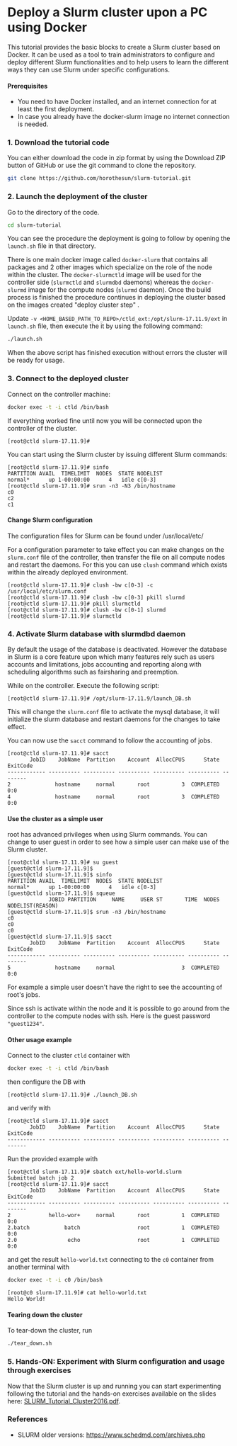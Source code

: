 # Deploy a Slurm cluster upon a PC using Docker

This tutorial provides the basic blocks to create a Slurm cluster based on Docker.
It can be used as a tool to train administrators to configure and deploy different Slurm functionalities and to help users to learn the different ways they can use Slurm under specific configurations.

#### Prerequisites

- You need to have Docker installed, and an internet connection for at least the first deployment.
- In case you already have the docker-slurm image no internet connection is needed.

### 1. Download the tutorial code

You can either download the code in zip format by using the Download ZIP button of GitHub or use the git command to clone the repository.

```bash
git clone https://github.com/horothesun/slurm-tutorial.git
```

### 2. Launch the deployment of the cluster

Go to the directory of the code.

```bash
cd slurm-tutorial
```

You can see the procedure the deployment is going to follow by opening the `launch.sh` file in that directory.

There is one main docker image called `docker-slurm` that contains all packages and 2 other images which specialize on the role of the node within the cluster.
The `docker-slurmctld` image will be used for the controller side (`slurmctld` and `slurmdbd` daemons) whereas the `docker-slurmd` image for the compute nodes (`slurmd` daemon).
Once the build process is finished the procedure continues in deploying the cluster based on the images created "deploy cluster step" .

Update `-v <HOME_BASED_PATH_TO_REPO>/ctld_ext:/opt/slurm-17.11.9/ext` in `launch.sh` file, then execute the it by using the following command:

```bash
./launch.sh
```

When the above script has finished execution without errors the cluster will be ready for usage.

### 3. Connect to the deployed cluster

Connect on the controller machine:

```bash
docker exec -t -i ctld /bin/bash
```

If everything worked fine until now you will be connected upon the controller of the cluster.

```
[root@ctld slurm-17.11.9]#
```

You can start using the Slurm cluster by issuing different Slurm commands:

```
[root@ctld slurm-17.11.9]# sinfo
PARTITION AVAIL  TIMELIMIT  NODES  STATE NODELIST
normal*      up 1-00:00:00      4   idle c[0-3]
[root@ctld slurm-17.11.9]# srun -n3 -N3 /bin/hostname
c0
c2
c1
```

#### Change Slurm configuration

The configuration files for Slurm can be found under /usr/local/etc/

For a configuration parameter to take effect you can make changes on the `slurm.conf` file of the controller, then transfer the file on all compute nodes and restart the daemons. For this you can use `clush` command which exists within the already deployed environment.

```
[root@ctld slurm-17.11.9]# clush -bw c[0-3] -c /usr/local/etc/slurm.conf
[root@ctld slurm-17.11.9]# clush -bw c[0-3] pkill slurmd
[root@ctld slurm-17.11.9]# pkill slurmctld
[root@ctld slurm-17.11.9]# clush -bw c[0-1] slurmd
[root@ctld slurm-17.11.9]# slurmctld
```

### 4. Activate Slurm database with slurmdbd daemon

By default the usage of the database is deactivated. However the database in Slurm is a core feature upon which many features rely such as users accounts and limitations, jobs accounting and reporting along with scheduling algorithms such as fairsharing and preemption.

While on the controller. Execute the following script:

```
[root@ctld slurm-17.11.9]# /opt/slurm-17.11.9/launch_DB.sh
```

This will change the `slurm.conf` file to activate the mysql database, it will initialize the slurm database and restart daemons for the changes to take effect.

You can now use the `sacct` command to follow the accounting of jobs.

```
[root@ctld slurm-17.11.9]# sacct
       JobID    JobName  Partition    Account  AllocCPUS      State ExitCode 
------------ ---------- ---------- ---------- ---------- ---------- -------- 
2              hostname     normal       root          3  COMPLETED      0:0 
4              hostname     normal       root          3  COMPLETED      0:0 
```

#### Use the cluster as a simple user

root has advanced privileges when using Slurm commands. You can change to user guest in order to see how a simple user can make use of the Slurm cluster.

```
[root@ctld slurm-17.11.9]# su guest
[guest@ctld slurm-17.11.9]$
[guest@ctld slurm-17.11.9]$ sinfo
PARTITION AVAIL  TIMELIMIT  NODES  STATE NODELIST
normal*      up 1-00:00:00      4   idle c[0-3]
[guest@ctld slurm-17.11.9]$ squeue
             JOBID PARTITION     NAME     USER ST       TIME  NODES NODELIST(REASON)
[guest@ctld slurm-17.11.9]$ srun -n3 /bin/hostname
c0
c0
c0
[guest@ctld slurm-17.11.9]$ sacct
       JobID    JobName  Partition    Account  AllocCPUS      State ExitCode 
------------ ---------- ---------- ---------- ---------- ---------- -------- 
5              hostname     normal                     3  COMPLETED      0:0 
```

For example a simple user doesn't have the right to see the accounting of root's jobs.

Since ssh is activate within the node and it is possible to go around from the controller to the compute nodes with ssh. Here is the guest password `"guest1234"`.

#### Other usage example

Connect to the cluster `ctld` container with

```bash
docker exec -t -i ctld /bin/bash
```

then configure the DB with

```
[root@ctld slurm-17.11.9]# ./launch_DB.sh
```

and verify with

```
[root@ctld slurm-17.11.9]# sacct
       JobID    JobName  Partition    Account  AllocCPUS      State ExitCode 
------------ ---------- ---------- ---------- ---------- ---------- -------- 
```

Run the provided example with

```
[root@ctld slurm-17.11.9]# sbatch ext/hello-world.slurm
Submitted batch job 2
[root@ctld slurm-17.11.9]# sacct
       JobID    JobName  Partition    Account  AllocCPUS      State ExitCode
------------ ---------- ---------- ---------- ---------- ---------- --------
2            hello-wor+     normal       root          1  COMPLETED      0:0
2.batch           batch                  root          1  COMPLETED      0:0
2.0                echo                  root          1  COMPLETED      0:0
```

and get the result `hello-world.txt` connecting to the `c0` container from another terminal with

```bash
docker exec -t -i c0 /bin/bash
```

```
[root@c0 slurm-17.11.9]# cat hello-world.txt
Hello World!
```

#### Tearing down the cluster

To tear-down the cluster, run

```bash
./tear_down.sh
```

### 5. Hands-ON: Experiment with Slurm configuration and usage through exercises

Now that the Slurm cluster is up and running you can start experimenting following the tutorial and the hands-on exercises available on the slides here: [SLURM_Tutorial_Cluster2016.pdf](https://github.com/RJMS-Bull/slurm-tutorial/blob/master/SLURM_Tutorial_Cluster2016.pdf).

### References

- SLURM older versions: https://www.schedmd.com/archives.php
